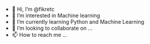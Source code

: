 - 👋 Hi, I’m @fikretc
- 👀 I’m interested in Machine learning
- 🌱 I’m currently learning Python and Machine Learning
- 💞️ I’m looking to collaborate on ...
- 📫 How to reach me ...

<!---
fikretc/fikretc is a ✨ special ✨ repository because its `README.md` (this file) appears on your GitHub profile.
You can click the Preview link to take a look at your changes.
--->
